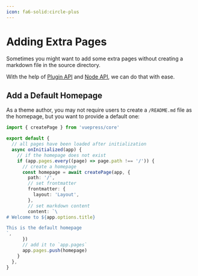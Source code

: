 ```yaml
---
icon: fa6-solid:circle-plus
---
```


# Adding Extra Pages

Sometimes you might want to add some extra pages without creating a markdown file in the source directory.

With the help of [Plugin API](../../reference/plugin-api.md) and [Node API](../../reference/node-api.md), we can do that with ease.

## Add a Default Homepage

As a theme author, you may not require users to create a `/README.md` file as the homepage, but you want to provide a default one:

```ts
import { createPage } from 'vuepress/core'

export default {
  // all pages have been loaded after initialization
  async onInitialized(app) {
    // if the homepage does not exist
    if (app.pages.every((page) => page.path !== '/')) {
      // create a homepage
      const homepage = await createPage(app, {
        path: '/',
        // set frontmatter
        frontmatter: {
          layout: 'Layout',
        },
        // set markdown content
        content: `\
# Welcome to ${app.options.title}

This is the default homepage
`,
      })
      // add it to `app.pages`
      app.pages.push(homepage)
    }
  },
}
```
